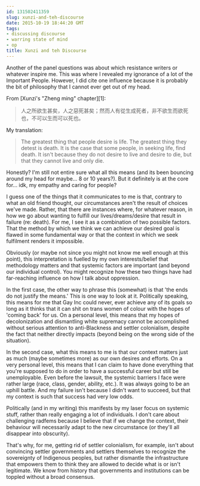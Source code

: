 ```yaml
---
id: 131502411359
slug: xunzi-and-teh-discourse
date: 2015-10-19 18:44:20 GMT
tags:
- discussing discourse
- warring state of mind
- op
title: Xunzi and teh Discourse
---
```

Another of the panel questions was about which resistance writers or whatever inspire me. This was where I revealed my ignorance of a lot of the Important People. However, I did cite one influence because it is probably the bit of philosophy that I cannot ever get out of my head.

From [Xunzi's "Zheng ming" chapter][1]:

> 人之所欲生甚矣，人之惡死甚矣；然而人有從生成死者，非不欲生而欲死也，不可以生而可以死也。

My translation:

> The greatest thing that people desire is life. The greatest thing they detest is death. It is the case that some people, in seeking life, find death. It isn't because they do not desire to live and desire to die, but that they cannot live and only die.

Honestly? I'm still not entire sure what all this means (and its been bouncing around my head for maybe... 8 or 10 years?). But it definitely is at the core for... idk, my empathy and caring for people?

I guess one of the things that it communicates to me is that, contrary to what an old friend thought, our circumstances aren't the result of choices we've made. Rather, that there are instances where, for whatever reason, in how we go about wanting to fulfill our lives/dreams/desire that result in failure (re: death). For me, I see it as a combination of two possible factors. That the method by which we think we can achieve our desired goal is flawed in some fundamental way or that the context in which we seek fulfilment renders it impossible.

Obviously (or maybe not since you might not know me well enough at this point), this interpretation is fuelled by my own interests/belief that methodology matters and that systemic factors are important (and beyond our individual control). You might recognize how these two things have had far-reaching influence on how I talk about oppression.

In the first case, the other way to phrase this (somewhat) is that 'the ends do not justify the means.' This is one way to look at it. Politically speaking, this means for me that Gay Inc could never, ever achieve any of its goals so long as it thinks that it can shit on trans women of colour with the hopes of 'coming back' for us. On a personal level, this means that my hopes of decolonization and dismantling white supremacy cannot be accomplished without serious attention to anti-Blackness and settler colonialism, despite the fact that neither directly impacts (beyond being on the wrong side of the situation).

In the second case, what this means to me is that our context matters just as much (maybe sometimes more) as our own desires and efforts. On a very personal level, this means that I can claim to have done everything that you're supposed to do in order to have a successful career but still be unemployable. Even before the lawsuit, the systemic barriers I face were rather large (race, class, gender, ability, etc.). It was always going to be an uphill battle. And my failure isn't because I didn't want to succeed, but that my context is such that success had very low odds.

Politically (and in my writing) this manifests by my laser focus on systemic stuff, rather than really engaging a lot of individuals. I don't care about challenging radfems because I believe that if we change the context, their behaviour will necessarily adapt to the new circumstance (or they'll all disappear into obscurity).

That's why, for me, getting rid of settler colonialism, for example, isn't about convincing settler governments and settlers themselves to recognize the sovereignty of Indigenous peoples, but rather dismantle the infrastructure that empowers them to think they are allowed to decide what is or isn't legitimate. We know from history that governments and institutions can be toppled without a broad consensus.